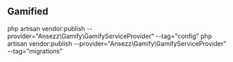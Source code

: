 ## Gamified
php artisan vendor:publish --provider="Ansezz\Gamify\GamifyServiceProvider" --tag="config"
php artisan vendor:publish --provider="Ansezz\Gamify\GamifyServiceProvider" --tag="migrations"